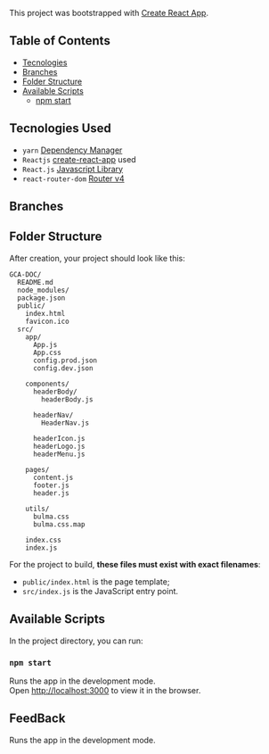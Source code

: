 This project was bootstrapped with [Create React App](https://github.com/facebookincubator/create-react-app).


## Table of Contents

- [Tecnologies](#tecnologies)
- [Branches](#Branches)
- [Folder Structure](#folder-structure)
- [Available Scripts](#available-scripts)
  - [npm start](#npm-start)
 


## Tecnologies Used

* `yarn` [Dependency Manager](https://yarnpkg.com/lang/en/)
* `Reactjs` [create-react-app](https://github.com/facebookincubator/create-react-app) used
* `React.js` [Javascript Library](https://facebook.github.io/react/)
* `react-router-dom` [Router v4](https://github.com/ReactTraining/react-router/tree/master/packages/react-router-dom)


## Branches

## Folder Structure

After creation, your project should look like this:

```
GCA-DOC/
  README.md
  node_modules/
  package.json
  public/
    index.html
    favicon.ico
  src/
    app/
      App.js
      App.css
      config.prod.json
      config.dev.json

    components/
      headerBody/
        headerBody.js

      headerNav/
        HeaderNav.js

      headerIcon.js
      headerLogo.js
      headerMenu.js

    pages/
      content.js
      footer.js
      header.js

    utils/
      bulma.css
      bulma.css.map

    index.css
    index.js
```

For the project to build, **these files must exist with exact filenames**:

* `public/index.html` is the page template;
* `src/index.js` is the JavaScript entry point.

## Available Scripts

In the project directory, you can run:

### `npm start`

Runs the app in the development mode.<br>
Open [http://localhost:3000](http://localhost:3000) to view it in the browser.



## FeedBack
Runs the app in the development mode.<br>


